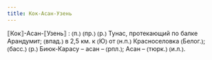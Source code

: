 ```yaml
---
title: Кок-Асан-Узень
---
```


⟦Кок⟧-Асан-⟦Узень⟧
: ⦅п.⦆ ⦅пр.⦆ ⦅р.⦆ Тунас, протекающий по балке Арандумит; ⦅впад.⦆ в 2,5 км. к ⦅Ю⦆ от ⦅н.п.⦆ Красноселовка ⦅Белог.⦆; ⦅басс.⦆ ⦅р.⦆ Биюк-Карасу – асан – ⦅рпл.⦆; Асан – ⦅тюрк.⦆ ⦅и.л.⦆.

